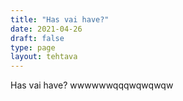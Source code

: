 ```yaml
---
title: "Has vai have?"
date: 2021-04-26
draft: false
type: page
layout: tehtava
---
```


Has vai have?
wwwwwwqqqwqwqwqw

